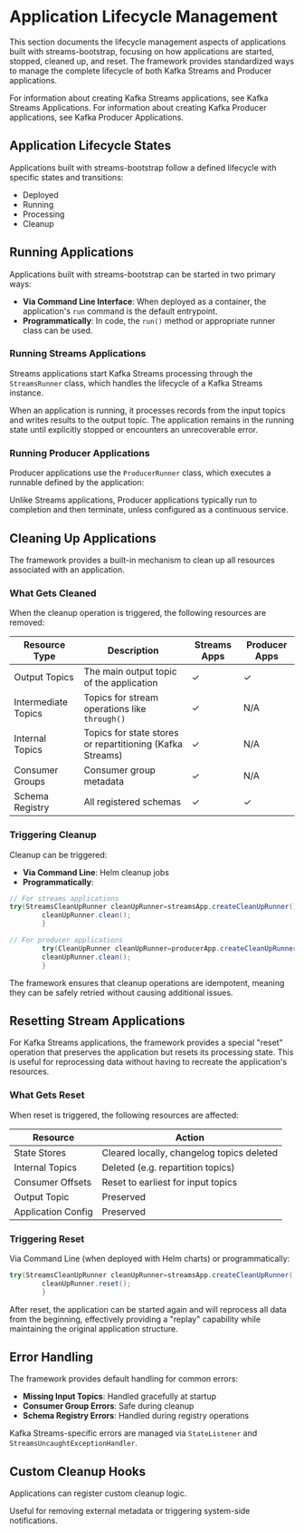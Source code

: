 # Application Lifecycle Management

This section documents the lifecycle management aspects of applications built with streams-bootstrap, focusing on how
applications are started, stopped, cleaned up, and reset. The framework provides standardized ways to manage the
complete lifecycle of both Kafka Streams and Producer applications.

For information about creating Kafka Streams applications, see Kafka Streams Applications. For information about
creating Kafka Producer applications, see Kafka Producer Applications.

## Application Lifecycle States

Applications built with streams-bootstrap follow a defined lifecycle with specific states and transitions:

- Deployed
- Running
- Processing
- Cleanup

## Running Applications

Applications built with streams-bootstrap can be started in two primary ways:

- **Via Command Line Interface**: When deployed as a container, the application's `run` command is the default
  entrypoint.
- **Programmatically**: In code, the `run()` method or appropriate runner class can be used.

### Running Streams Applications

Streams applications start Kafka Streams processing through the `StreamsRunner` class, which handles the lifecycle of a
Kafka Streams instance.

When an application is running, it processes records from the input topics and writes results to the output topic. The
application remains in the running state until explicitly stopped or encounters an unrecoverable error.

### Running Producer Applications

Producer applications use the `ProducerRunner` class, which executes a runnable defined by the application:

Unlike Streams applications, Producer applications typically run to completion and then terminate, unless configured as
a continuous service.

## Cleaning Up Applications

The framework provides a built-in mechanism to clean up all resources associated with an application.

### What Gets Cleaned

When the cleanup operation is triggered, the following resources are removed:

| Resource Type       | Description                                               | Streams Apps | Producer Apps |
|---------------------|-----------------------------------------------------------|--------------|---------------|
| Output Topics       | The main output topic of the application                  | ✓            | ✓             |
| Intermediate Topics | Topics for stream operations like `through()`             | ✓            | N/A           |
| Internal Topics     | Topics for state stores or repartitioning (Kafka Streams) | ✓            | N/A           |
| Consumer Groups     | Consumer group metadata                                   | ✓            | N/A           |
| Schema Registry     | All registered schemas                                    | ✓            | ✓             |

### Triggering Cleanup

Cleanup can be triggered:

- **Via Command Line**: Helm cleanup jobs
- **Programmatically**:

```java
// For streams applications
try(StreamsCleanUpRunner cleanUpRunner=streamsApp.createCleanUpRunner()){
        cleanUpRunner.clean();
        }

// For producer applications
        try(CleanUpRunner cleanUpRunner=producerApp.createCleanUpRunner()){
        cleanUpRunner.clean();
        }
```

The framework ensures that cleanup operations are idempotent, meaning they can be safely retried without causing
additional issues.

## Resetting Stream Applications

For Kafka Streams applications, the framework provides a special "reset" operation that preserves the application but
resets its processing state. This is useful for reprocessing data without having to recreate the application's
resources.

### What Gets Reset

When reset is triggered, the following resources are affected:

| Resource           | Action                                    |
|--------------------|-------------------------------------------|
| State Stores       | Cleared locally, changelog topics deleted |
| Internal Topics    | Deleted (e.g. repartition topics)         |
| Consumer Offsets   | Reset to earliest for input topics        |
| Output Topic       | Preserved                                 |
| Application Config | Preserved                                 |

### Triggering Reset

Via Command Line (when deployed with Helm charts) or programmatically:

```java
try(StreamsCleanUpRunner cleanUpRunner=streamsApp.createCleanUpRunner()){
        cleanUpRunner.reset();
        }
```

After reset, the application can be started again and will reprocess all data from the beginning, effectively providing
a "replay" capability while maintaining the original application structure.

## Error Handling

The framework provides default handling for common errors:

- **Missing Input Topics**: Handled gracefully at startup
- **Consumer Group Errors**: Safe during cleanup
- **Schema Registry Errors**: Handled during registry operations

Kafka Streams-specific errors are managed via `StateListener` and `StreamsUncaughtExceptionHandler`.

## Custom Cleanup Hooks

Applications can register custom cleanup logic.

Useful for removing external metadata or triggering system-side notifications.
